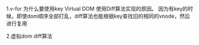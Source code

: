 1.v-for 为什么要使用key
Virtual DOM 使用Diff算法实现的原因。
因为有key的时候，即使dom顺序全部打乱，diff算法也能根据key查找旧的相同的vnode，然后进行复用

2.虚拟dom diff算法